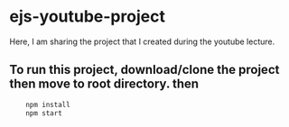# ejs-youtube-project
Here, I am sharing the project that I created during the youtube lecture.

## To run this project, download/clone the project then move to root directory. then
```js
    npm install
    npm start
```
